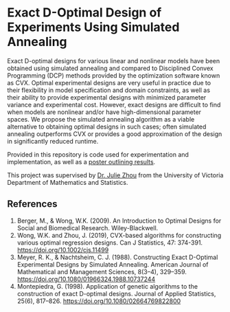 # Exact D-Optimal Design of Experiments Using Simulated Annealing
Exact D-optimal designs for various linear and nonlinear models have been obtained using simulated annealing and compared to Disciplined Convex Programming (DCP) methods provided by the optimization software known as CVX. Optimal experimental designs are very useful in practice due to their flexibility in model specification and domain constraints, as well as their ability to provide experimental designs with minimized parameter variance and experimental cost. However, exact designs are difficult to find when models are nonlinear and/or have high-dimensional parameter spaces. We propose the simulated annealing algorithm as a viable alternative to obtaining optimal designs in such cases; often simulated annealing outperforms CVX or provides a good approximation of the design in significantly reduced runtime.

Provided in this repository is code used for experimentation and implementation, as well as a [poster outlining results](report/bfrizzell_CSSC_poster_2024.pdf).

This project was supervised by [Dr. Julie Zhou](https://www.uvic.ca/science/math-statistics/people/home/faculty/zhou_julie.php) from the University of Victoria Department of Mathematics and Statistics.

## References
1. Berger, M., & Wong, W.K. (2009). An Introduction to Optimal Designs for Social and Biomedical Research. Wiley-Blackwell.
2. Wong, W.K. and Zhou, J. (2019), CVX-based algorithms for constructing various optimal regression designs. Can J Statistics, 47: 374-391. https://doi.org/10.1002/cjs.11499
3. Meyer, R. K., & Nachtsheim, C. J. (1988). Constructing Exact D-Optimal Experimental Designs by Simulated Annealing. American Journal of Mathematical and Management Sciences, 8(3–4), 329–359. https://doi.org/10.1080/01966324.1988.10737244
4. Montepiedra, G. (1998). Application of genetic algorithms to the construction of exact D-optimal designs. Journal of Applied Statistics, 25(6), 817–826. https://doi.org/10.1080/02664769822800


